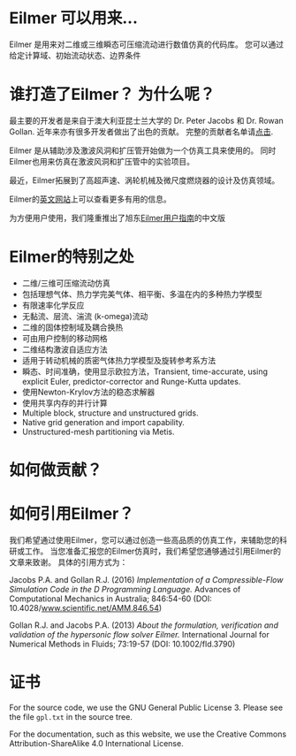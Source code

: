 # Eilmer 可以用来...

Eilmer 是用来对二维或三维瞬态可压缩流动进行数值仿真的代码库。
您可以通过给定计算域、初始流动状态、边界条件




# 谁打造了Eilmer？ 为什么呢？
最主要的开发者是来自于澳大利亚昆士兰大学的 Dr. Peter Jacobs 和 Dr. Rowan Gollan.
近年来亦有很多开发者做出了出色的贡献。
完整的贡献者名单请[点击](http://cfcfd.mechmining.uq.edu.au/eilmer/contributors/).

Eilmer 是从辅助涉及激波风洞和扩压管开始做为一个仿真工具来使用的。
同时Eilmer也用来仿真在激波风洞和扩压管中的实验项目。

最近，Eilmer拓展到了高超声速、涡轮机械及微尺度燃烧器的设计及仿真领域。

Eilmer的[英文网站](https://gdtk.uqcloud.net/docs/eilmer/about/)上可以查看更多有用的信息。

为方便用户使用，我们隆重推出了旭东[Eilmer用户指南](https://github.com/eilmerinchina/eilmerinchina.github.io/blob/master/_includes/about/ChineseEilmer_2021_10_12_update.pdf)的中文版

# Eilmer的特别之处
* 二维/三维可压缩流动仿真
* 包括理想气体、热力学完美气体、相平衡、多温在内的多种热力学模型
* 有限速率化学反应
* 无黏流、层流、湍流 (k-omega)流动
* 二维的固体控制域及耦合换热
* 可由用户控制的移动网格
* 二维结构激波自适应方法
* 适用于转动机械的质密气体热力学模型及旋转参考系方法
* 瞬态、时间准确，使用显示欧拉方法，Transient, time-accurate, using explicit Euler, predictor-corrector and Runge-Kutta updates.
* 使用Newton-Krylov方法的稳态求解器
* 使用共享内存的并行计算
* Multiple block, structure and unstructured grids.
* Native grid generation and import capability.
* Unstructured-mesh partitioning via Metis.


# 如何做贡献？


# 如何引用Eilmer？

我们希望通过使用Eilmer，您可以通过创造一些高品质的仿真工作，来辅助您的科研或工作。
当您准备汇报您的Eilmer仿真时，我们希望您通够通过引用Eilmer的文章来致谢。
具体的引用方式为：

Jacobs P.A. and Gollan R.J. (2016)
<cite>Implementation of a Compressible-Flow Simulation Code in the D Programming Language.</cite>
Advances of Computational Mechanics in Australia; 846:54-60
(DOI: 10.4028/www.scientific.net/AMM.846.54)

Gollan R.J. and Jacobs P.A. (2013)
<cite>About the formulation, verification and validation of the hypersonic flow solver Eilmer.</cite>
International Journal for Numerical Methods in Fluids; 73:19-57
(DOI: 10.1002/fld.3790)


# 证书
For the source code, we use the GNU General Public License 3. Please see the file <code>gpl.txt</code> in the source tree.

For the documentation, such as this website, we use the Creative Commons Attribution-ShareAlike 4.0 International License.



